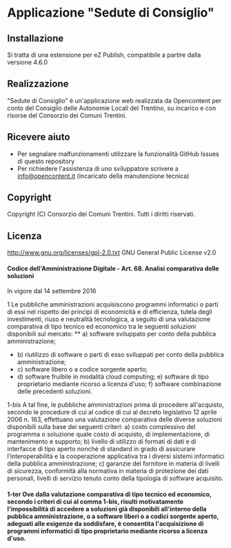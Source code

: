 # Applicazione "Sedute di Consiglio"

## Installazione

Si tratta di una estensione per eZ Publish, compatibile a partire dalla versione 4.6.0

## Realizzazione
"Sedute di Consiglio" è un'applicazione web realizzata da Opencontent per conto del Consiglio delle Autonomie Locali del Trentino, su incarico e con risorse del Consorzio dei Comuni Trentini.

## Ricevere aiuto
* Per segnalare malfunzionamenti utilizzare la funzionalità GitHub Issues di questo repository
* Per richiedere l'assistenza di uno sviluppatore scrivere a info@opencontent.it (incaricato della manutenzione tecnica)

## Copyright

Copyright (C) Consorzio dei Comuni Trentini. Tutti i diritti riservati.

## Licenza
http://www.gnu.org/licenses/gpl-2.0.txt GNU General Public License v2.0

#### Codice dell'Amministrazione Digitale - Art. 68.  Analisi comparativa delle soluzioni 

In vigore dal 14 settembre 2016 

1  Le pubbliche amministrazioni acquisiscono programmi informatici o parti di essi nel rispetto dei princìpi di economicità e di efficienza, tutela degli investimenti, riuso e neutralità tecnologica, a seguito di una valutazione comparativa di tipo tecnico ed economico tra le seguenti soluzioni disponibili sul mercato:
** a)  software sviluppato per conto della pubblica amministrazione; 
* b)  riutilizzo di software o parti di esso sviluppati per conto della pubblica amministrazione; 
* c)  software libero o a codice sorgente aperto; 
* d)  software fruibile in modalità cloud computing; 
e)  software di tipo proprietario mediante ricorso a licenza d'uso; 
f)  software combinazione delle precedenti soluzioni.

1-bis  A tal fine, le pubbliche amministrazioni prima di procedere all'acquisto, secondo le procedure di cui al codice di cui al decreto legislativo 12 aprile 2006 n. 163, effettuano una valutazione comparativa delle diverse soluzioni disponibili sulla base dei seguenti criteri:
a)  costo complessivo del programma o soluzione quale costo di acquisto, di implementazione, di mantenimento e supporto; 
b)  livello di utilizzo di formati di dati e di interfacce di tipo aperto nonché di standard in grado di assicurare l’interoperabilità e la cooperazione applicativa tra i diversi sistemi informatici della pubblica amministrazione;
c)  garanzie del fornitore in materia di livelli di sicurezza, conformità alla normativa in materia di protezione dei dati personali, livelli di servizio tenuto conto della tipologia di software acquisito. 

#### 1-ter  Ove dalla valutazione comparativa di tipo tecnico ed economico, secondo i criteri di cui al comma 1-bis, risulti motivatamente l'impossibilità di accedere a soluzioni già disponibili all'interno della pubblica amministrazione, o a software liberi o a codici sorgente aperto, adeguati alle esigenze da soddisfare, è consentita l'acquisizione di programmi informatici di tipo proprietario mediante ricorso a licenza d'uso. 
